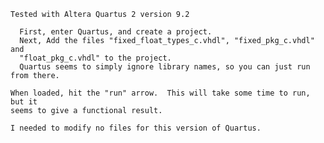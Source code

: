     Tested with Altera Quartus 2 version 9.2
    
      First, enter Quartus, and create a project.
      Next, Add the files "fixed_float_types_c.vhdl", "fixed_pkg_c.vhdl" and
      "float_pkg_c.vhdl" to the project.
      Quartus seems to simply ignore library names, so you can just run from there.
    
    When loaded, hit the "run" arrow.  This will take some time to run, but it
    seems to give a functional result.
    
    I needed to modify no files for this version of Quartus.
